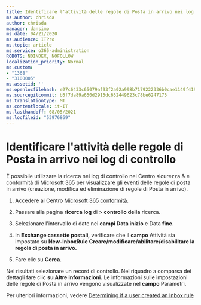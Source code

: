 ```yaml
---
title: Identificare l'attività delle regole di Posta in arrivo nei log di controllo
ms.author: chrisda
author: chrisda
manager: dansimp
ms.date: 04/21/2020
ms.audience: ITPro
ms.topic: article
ms.service: o365-administration
ROBOTS: NOINDEX, NOFOLLOW
localization_priority: Normal
ms.custom:
- "1368"
- "3100005"
ms.assetid: ''
ms.openlocfilehash: e27c6433c65079af93f2a02a998b7179222336b0cae1149f4196f6fb6558ddac
ms.sourcegitcommit: b5f7da89a650d2915dc652449623c78be6247175
ms.translationtype: MT
ms.contentlocale: it-IT
ms.lasthandoff: 08/05/2021
ms.locfileid: "53976869"
---
```

# <a name="identify-inbox-rule-activity-in-audit-logs"></a>Identificare l'attività delle regole di Posta in arrivo nei log di controllo

È possibile utilizzare la ricerca nei log di controllo nel Centro sicurezza & e conformità di Microsoft 365 per visualizzare gli eventi delle regole di posta in arrivo (creazione, modifica ed eliminazione di regole di Posta in arrivo).

1. Accedere al Centro [Microsoft 365 conformità](https://protection.office.com/).

2. Passare alla pagina **ricerca log** di  >  **controllo della** ricerca.

3. Selezionare l'intervallo di date nei **campi Data inizio** e Data **fine.**

4. In **Exchange cassette postali,** verificare che il **campo** Attività sia impostato su **New-InboxRule Creare/modificare/abilitare/disabilitare la regola di posta in arrivo.**

5. Fare clic su **Cerca**.

Nei risultati selezionare un record di controllo. Nel riquadro a comparsa dei dettagli fare clic **su Altre informazioni.** Le informazioni sulle impostazioni delle regole di Posta in arrivo vengono visualizzate nel **campo** Parametri.

Per ulteriori informazioni, vedere [Determining if a user created an Inbox rule](/office365/securitycompliance/auditing-troubleshooting-scenarios#determining-if-a-user-created-an-inbox-rule)

